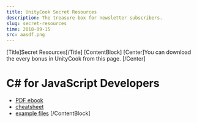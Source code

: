 ```yaml
---
title: UnityCook Secret Resources
description: The treasure box for newsletter subscribers. 
slug: secret-resources
time: 2018-09-15
src: aasdf.png
---
```

[Title]Secret Resources[/Title]
[ContentBlock]
[Center]You can download the every bonus in UnityCook from this page. [/Center]

# C# for JavaScript Developers
* [PDF ebook](/leads/csharp-for-js-devs-ebook.pdf)
* [cheatsheet](/leads/cs-for-js-summary.pdf)
* [example files](/leads/csharp-for-js-devs-examples.zip)
[/ContentBlock]
